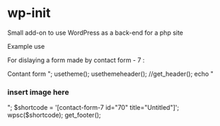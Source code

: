 

# wp-init


Small add-on to use WordPress as a back-end for a php site


Example use 

For dislaying a form made by contact form - 7  : 

<?php 

require_once("init.php");
echo "<title> Contant form </title>";
usetheme();
usethemeheader();
//get_header();
echo "<h3> insert image here </h3>";
$shortcode = '[contact-form-7 id="70" title="Untitled"]';
wpsc($shortcode);
get_footer();




